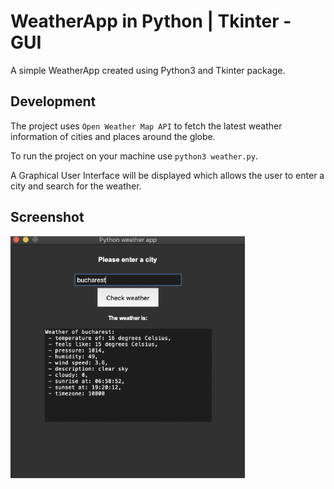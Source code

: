 # WeatherApp in Python | Tkinter - GUI

A simple WeatherApp created using Python3 and Tkinter package.

## Development

The project uses `Open Weather Map API` to fetch the latest weather information of cities and places around the globe. <br>

To run the project on your machine use `python3 weather.py`. <br>

A Graphical User Interface will be displayed which allows the user to enter a city and search for the weather. <br>

## Screenshot

<img src="/assets/ss.png" width="375px" />